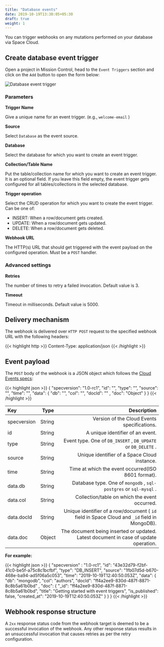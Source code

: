 ```yaml
---
title: "Database events"
date: 2019-10-19T13:38:05+05:30
draft: true
weight: 1
---
```

You can trigger webhooks on any mutations performed on your database via Space Cloud.

## Create database event trigger

Open a project in Mission Control, head to the `Event Triggers` section and click on the `Add` button to open the form below:

![Database event trigger](/images/screenshots/db-trigger.png)

### Parameters

**Trigger Name**

Give a unique name for an event trigger. (e.g., `welcome-email` )

**Source**

Select `Database` as the event source.

**Database**

Select the database for which you want to create an event trigger.

**Collection/Table Name**

Put the table/collection name for which you want to create an event trigger. It is an optional field. If you leave this field empty, the event trigger gets configured for all tables/collections in the selected database.

**Trigger operation**

Select the CRUD operation for which you want to create the event trigger. Can be one of:

* INSERT: When a row/document gets created.
* UPDATE: When a row/document gets updated.
* DELETE: When a row/document gets deleted.

**Webhook URL**

The HTTP(s) URL that should get triggered with the event payload on the configured operation. Must be a `POST` handler.

### Advanced settings

**Retries** 

The number of times to retry a failed invocation. Default value is 3.

**Timeout**

Timeout in milliseconds. Default value is 5000.

## Delivery mechanism

The webhook is delivered over `HTTP POST` request to the specified webhook URL with the following headers:

{{< highlight http >}}
Content-Type: application/json
{{< /highlight >}}  

## Event payload

The `POST` body of the webhook is a JSON object which follows the [Cloud Events specs](https://github.com/cloudevents/spec):

{{< highlight json >}}
{
  "specversion": "1.0-rc1",
  "id": "<unique-uuid>",
  "type": "<event-type>",
  "source": "<space-cloud-node-id>",
  "time": "<date-string>",
  "data": {
    "db": "<db-type>",
    "col": "<col-name>",
    "docId": "<document-id>" ,
    "doc": "Object"
  }
}
{{< /highlight >}}  


| Key         | Type   |                                                                                  Description |
|:------------|--------|---------------------------------------------------------------------------------------------:|
| specversion | String |                                                  Version of the Cloud Events specifications. |
| id          | String |                                                             A unique identifier of an event. |
| type        | String |                                Event type. One of `DB_INSERT` , `DB_UPDATE` or `DB_DELETE` . |
| source      | String |                                                 Unique identifier of a Space Cloud instance. |
| time        | String |                                           Time at which the event occurred(ISO 8601 format). |
| data.db     | String |                            Database type. One of `mongodb` , `sql-postgres` or `sql-mysql` . |
| data.col    | String |                                                Collection/table on which the event occurred. |
| data.docId  | String | Unique identifier of a row/document ( `id` field in Space Cloud and `_id` field in MongoDB). |
| data.doc    | Object |         The document being inserted or updated. Latest document in case of update operation. |

**For example:**

{{< highlight json >}}
{
  "specversion" : "1.0-rc1",
  "id": "43e32d79-f2bf-41c0-be5f-a75c8c1bcfbf",
  "type": "DB_INSERT",
  "source": "1fb07d5d-b670-468e-ba94-ad5f06a5c053",
  "time": "2019-10-19T12:40:50.053Z",
  "data": {
    "db": "mongodb",
    "col": "authors",
    "docId": "ff4a2ee9-830d-487f-8871-8c8b5a61b0bd" ,
    "doc": {
      "_id": "ff4a2ee9-830d-487f-8871-8c8b5a61b0bd",
      "title": "Getting started with event triggers",
      "is_published": false,
      "created_at": "2019-10-19T12:40:50.053Z"
    }
  }
}
{{< /highlight >}}

## Webhook response structure
A `2xx` response status code from the webhook target is deemed to be a successful invocation of the webhook. Any other response status results in an unsuccessful invocation that causes retries as per the retry configuration.

<!-- ### Retry-After header
If the webhook response contains a `Retry-After` header, then the event gets redelivered once more after the duration (in seconds) found in the header. Note that the header is respected if the response status code is `429` (Too many requests).

The `Retry-After` header is useful for retrying/rate-limiting/debouncing your webhook triggers. -->